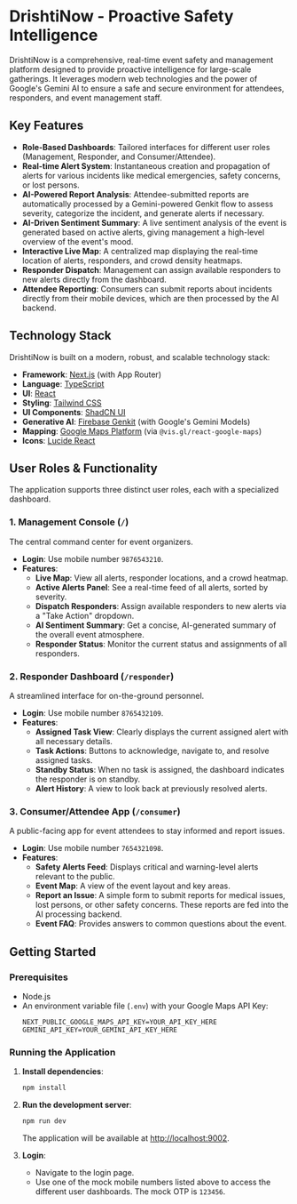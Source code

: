 # DrishtiNow - Proactive Safety Intelligence

DrishtiNow is a comprehensive, real-time event safety and management platform designed to provide proactive intelligence for large-scale gatherings. It leverages modern web technologies and the power of Google's Gemini AI to ensure a safe and secure environment for attendees, responders, and event management staff.

## Key Features

- **Role-Based Dashboards**: Tailored interfaces for different user roles (Management, Responder, and Consumer/Attendee).
- **Real-time Alert System**: Instantaneous creation and propagation of alerts for various incidents like medical emergencies, safety concerns, or lost persons.
- **AI-Powered Report Analysis**: Attendee-submitted reports are automatically processed by a Gemini-powered Genkit flow to assess severity, categorize the incident, and generate alerts if necessary.
- **AI-Driven Sentiment Summary**: A live sentiment analysis of the event is generated based on active alerts, giving management a high-level overview of the event's mood.
- **Interactive Live Map**: A centralized map displaying the real-time location of alerts, responders, and crowd density heatmaps.
- **Responder Dispatch**: Management can assign available responders to new alerts directly from the dashboard.
- **Attendee Reporting**: Consumers can submit reports about incidents directly from their mobile devices, which are then processed by the AI backend.

## Technology Stack

DrishtiNow is built on a modern, robust, and scalable technology stack:

- **Framework**: [Next.js](https://nextjs.org/) (with App Router)
- **Language**: [TypeScript](https://www.typescriptlang.org/)
- **UI**: [React](https://react.dev/)
- **Styling**: [Tailwind CSS](https://tailwindcss.com/)
- **UI Components**: [ShadCN UI](https://ui.shadcn.com/)
- **Generative AI**: [Firebase Genkit](https://firebase.google.com/docs/genkit) (with Google's Gemini Models)
- **Mapping**: [Google Maps Platform](https://mapsplatform.google.com/) (via `@vis.gl/react-google-maps`)
- **Icons**: [Lucide React](https://lucide.dev/)

## User Roles & Functionality

The application supports three distinct user roles, each with a specialized dashboard.

### 1. Management Console (`/`)

The central command center for event organizers.

- **Login**: Use mobile number `9876543210`.
- **Features**:
    - **Live Map**: View all alerts, responder locations, and a crowd heatmap.
    - **Active Alerts Panel**: See a real-time feed of all alerts, sorted by severity.
    - **Dispatch Responders**: Assign available responders to new alerts via a "Take Action" dropdown.
    - **AI Sentiment Summary**: Get a concise, AI-generated summary of the overall event atmosphere.
    - **Responder Status**: Monitor the current status and assignments of all responders.

### 2. Responder Dashboard (`/responder`)

A streamlined interface for on-the-ground personnel.

- **Login**: Use mobile number `8765432109`.
- **Features**:
    - **Assigned Task View**: Clearly displays the current assigned alert with all necessary details.
    - **Task Actions**: Buttons to acknowledge, navigate to, and resolve assigned tasks.
    - **Standby Status**: When no task is assigned, the dashboard indicates the responder is on standby.
    - **Alert History**: A view to look back at previously resolved alerts.

### 3. Consumer/Attendee App (`/consumer`)

A public-facing app for event attendees to stay informed and report issues.

- **Login**: Use mobile number `7654321098`.
- **Features**:
    - **Safety Alerts Feed**: Displays critical and warning-level alerts relevant to the public.
    - **Event Map**: A view of the event layout and key areas.
    - **Report an Issue**: A simple form to submit reports for medical issues, lost persons, or other safety concerns. These reports are fed into the AI processing backend.
    - **Event FAQ**: Provides answers to common questions about the event.

## Getting Started

### Prerequisites

- Node.js
- An environment variable file (`.env`) with your Google Maps API Key:
  ```
  NEXT_PUBLIC_GOOGLE_MAPS_API_KEY=YOUR_API_KEY_HERE
  GEMINI_API_KEY=YOUR_GEMINI_API_KEY_HERE
  ```

### Running the Application

1. **Install dependencies**:
   ```bash
   npm install
   ```

2. **Run the development server**:
   ```bash
   npm run dev
   ```
   The application will be available at [http://localhost:9002](http://localhost:9002).

3. **Login**:
   - Navigate to the login page.
   - Use one of the mock mobile numbers listed above to access the different user dashboards. The mock OTP is `123456`.

